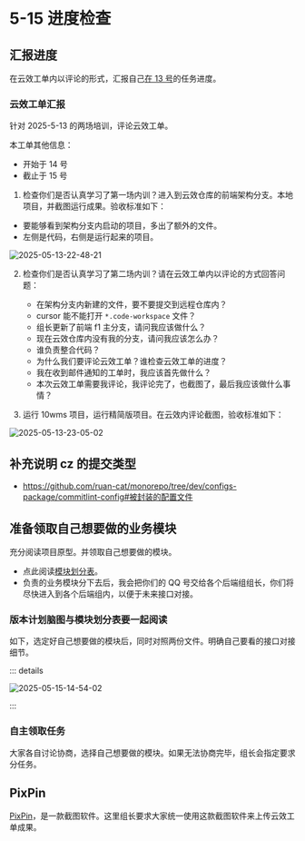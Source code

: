 # 5-15 进度检查

## 汇报进度

在云效工单内以评论的形式，汇报自己[在 13 号](../2025-5-13/index.md)的任务进度。

### 云效工单汇报

针对 2025-5-13 的两场培训，评论云效工单。

本工单其他信息：

- 开始于 14 号
- 截止于 15 号

1. 检查你们是否认真学习了第一场内训？进入到云效仓库的前端架构分支。本地项目，并截图运行成果。验收标准如下：

- 要能够看到架构分支内启动的项目，多出了额外的文件。
- 左侧是代码，右侧是运行起来的项目。

![2025-05-13-22-48-21](https://s2.loli.net/2025/05/13/bT3FulxMcrzC1Uy.png)

2. 检查你们是否认真学习了第二场内训？请在云效工单内以评论的方式回答问题：
   - 在架构分支内新建的文件，要不要提交到远程仓库内？
   - cursor 能不能打开 `*.code-workspace` 文件？
   - 组长更新了前端 f1 主分支，请问我应该做什么？
   - 现在云效仓库内没有我的分支，请问我应该怎么办？
   - 谁负责整合代码？
   - 为什么我们要评论云效工单？谁检查云效工单的进度？
   - 我在收到邮件通知的工单时，我应该首先做什么？
   - 本次云效工单需要我评论，我评论完了，也截图了，最后我应该做什么事情？

3. 运行 10wms 项目，运行精简版项目。在云效内评论截图，验收标准如下：

![2025-05-13-23-05-02](https://s2.loli.net/2025/05/13/xgnSkHm9swArD2C.png)

## 补充说明 cz 的提交类型

- https://github.com/ruan-cat/monorepo/tree/dev/configs-package/commitlint-config#被封装的配置文件

## 准备领取自己想要做的业务模块

充分阅读项目原型。并领取自己想要做的模块。

- 点此阅读[模块划分表](../2025-5-12/index.md#有针对性的选择自己要做的模块)。
- 负责的业务模块分下去后，我会把你们的 QQ 号交给各个后端组组长，你们将尽快进入到各个后端组内，以便于未来接口对接。

### 版本计划脑图与模块划分表要一起阅读

如下，选定好自己想要做的模块后，同时对照两份文件。明确自己要看的接口对接细节。

::: details

![2025-05-15-14-54-02](https://s2.loli.net/2025/05/15/oCqYZgj8ce4tshp.png)

:::

### 自主领取任务

大家各自讨论协商，选择自己想要做的模块。如果无法协商完毕，组长会指定要求分任务。

## PixPin

[PixPin](https://pixpin.cn/)，是一款截图软件。这里组长要求大家统一使用这款截图软件来上传云效工单成果。

